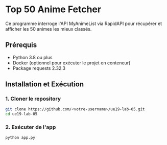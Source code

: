 # Top 50 Anime Fetcher

Ce programme interroge l'API MyAnimeList via RapidAPI pour récupérer et afficher les 50 animes les mieux classés.

## Prérequis

- Python 3.8 ou plus
- Docker (optionnel pour exécuter le projet en conteneur)
- Package requests 2.32.3

## Installation et Exécution

### 1. Cloner le repository
```bash
git clone https://github.com/<votre-username>/ue19-lab-05.git
cd ue19-lab-05
```

### 2. Exécuter de l'app
```bash
python app.py
